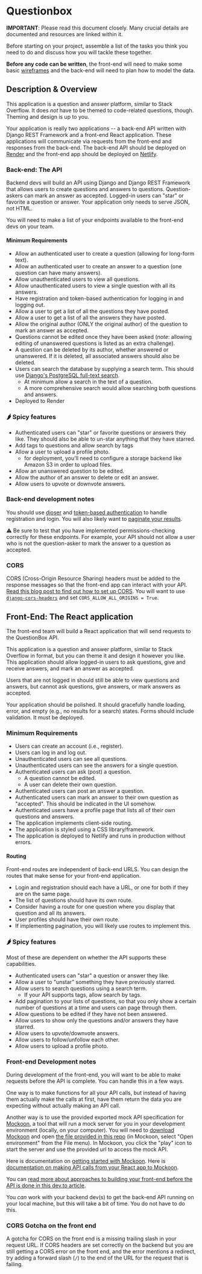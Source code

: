 <!-- markdown-int-disable MD024 -->
# Questionbox

**IMPORTANT**: Please read this document closely. Many crucial details are documented and resources are linked within it.

Before starting on your project, assemble a list of the tasks you think you need to do and discuss how you will tackle these together. 

**Before any code can be written**, the front-end will need to make some basic [wireframes](https://www.orbitmedia.com/blog/7-reasons-to-wireframe/#:~:text=for%20your%20website.-,Wireframes%20are%20simple%20black%20and%20white%20layouts%20that%20outline%20the,focusing%20on%20a%20site's%20structure) and the back-end will need to plan how to model the data.

## Description & Overview

This application is a question and answer platform, similar to Stack Overflow. It does _not_ have to be themed to code-related questions, though. Theming and design is up to you.

Your application is really two applications -- a back-end API written with Django REST Framework and a front-end React application. These applications will communicate via requests from the front-end and responses from the back-end. The back-end API should be deployed on [Render](https://render.com/) and the front-end app should be deployed on [Netlify](https://www.netlify.com/).

### Back-end: The API

Backend devs will build an API using Django and Django REST Framework that allows users to create questions and answers to questions. Question-askers can mark an answer as accepted. Logged-in users can "star" or favorite a question or answer. Your application only needs to serve JSON, not HTML.

You will need to make a list of your endpoints available to the front-end devs on your team.

#### Minimum Requirements

- Allow an authenticated user to create a question (allowing for long-form text).
- Allow an authenticated user to create an answer to a question (one question can have many answers).
- Allow unauthenticated users to view all questions.
- Allow unauthenticated users to view a single question with all its answers.
- Have registration and token-based authentication for logging in and logging out.
- Allow a user to get a list of all the questions they have posted.
- Allow a user to get a list of all the answers they have posted.
- Allow the original author (ONLY the original author) of the question to mark an answer as accepted.
- Questions cannot be edited once they have been asked (_note_: allowing editing of unanswered questions is listed as an extra challenge).
- A question can be deleted by its author, whether answered or unanswered. If it is deleted, all associated answers should also be deleted.
- Users can search the database by supplying a search term. This should use [Django's PostgreSQL full-text search](https://docs.djangoproject.com/en/3.0/ref/contrib/postgres/search/).
    - At minimum allow a search in the text of a question.
    - A more comprehensive search would allow searching both questions and answers.
- Deployed to Render

### 🌶️ Spicy features

- Authenticated users can "star" or favorite questions or answers they like. They should also be able to un-star anything that they have starred.
- Add tags to questions and allow search by tags
- Allow a user to upload a profile photo.
    - for deployment, you'll need to configure a storage backend like Amazon S3 in order to upload files.
- Allow an unanswered question to be edited.
- Allow the author of an answer to delete or edit an answer.
- Allow users to upvote or downvote answers.

### Back-end development notes

You should use [djoser](https://djoser.readthedocs.io/en/latest/) and [token-based authentication](https://www.django-rest-framework.org/api-guide/authentication/#tokenauthentication) to handle registration and login. You will also likely want to [paginate your results](https://www.django-rest-framework.org/api-guide/pagination/#pagination).

⚠️ Be sure to test that you have implemented permissions-checking correctly for these endpoints. For example, your API should not allow a user who is not the question-asker to mark the answer to a question as accepted.

### CORS

CORS (Cross-Origin Resource Sharing) headers must be added to the response messages so that the front-end app can interact with your API. [Read this blog post to find out how to set up CORS](https://www.stackhawk.com/blog/django-cors-guide/). You will want to use [`django-cors-headers`](https://github.com/adamchainz/django-cors-headers) and set `CORS_ALLOW_ALL_ORIGINS = True`.

## Front-End: The React application

The front-end team will build a React application that will send requests to the QuestionBox API.

This application is a question and answer platform, similar to Stack Overflow in format, but you can theme it and design it however you like. This application should allow logged-in users to ask questions, give and receive answers, and mark an answer as accepted. 

Users that are not logged in should still be able to view questions and answers, but cannot ask questions, give answers, or mark answers as accepted.

Your application should be polished. It should gracefully handle loading, error, and empty (e.g., no results for a search) states. Forms should include validation. It must be deployed. 

### Minimum Requirements

- Users can create an account (i.e., register).
- Users can log in and log out.
- Unauthenticated users can see all questions.
- Unauthenticated users can see the answers for a single question.
- Authenticated users can ask (post) a question.
    - A question cannot be edited.
    - A user can delete their own question.
- Authenticated users can post an answer a question.
- Authenticated users can mark an answer to their own question as "accepted". This should be indicated in the UI somehow.
- Authenticated users have a profile page that lists all of their own questions and answers.
- The application implements client-side routing.
- The application is styled using a CSS library/framework.
- The application is deployed to Netlify and runs in production without errors.

#### Routing

Front-end routes are independent of back-end URLS. You can design the routes that make sense for your front-end application.

- Login and registration should each have a URL, or one for both if they are on the same page.
- The list of questions should have its own route.
- Consider having a route for one question where you display that question and all its answers.
- User profiles should have their own route.
- If implementing pagination, you will likely use routes to implement this.

### 🌶️ Spicy features

Most of these are dependent on whether the API supports these capabilities.

- Authenticated users can "star" a question or answer they like.
- Allow a user to "unstar" something they have previously starred.
- Allow users to search questions using a search term.
    - If your API supports tags, allow search by tags.
- Add pagination to your lists of questions, so that you only show a certain number of questions at a time and users can page through them.
- Allow questions to be edited if they have not been answered.
- Allow users to show only the questions and/or answers they have starred.
- Allow users to upvote/downvote answers.
- Allow users to follow/unfollow each other.
- Allow users to upload a profile photo.

### Front-end Development notes

During development of the front-end, you will want to be able to make requests before the API is complete. You can handle this in a few ways.

One way is to make functions for all your API calls, but instead of having them actually make the calls at first, have them return the data you are expecting without actually making an API call.

Another way is to use the provided exported mock API specification for [Mockoon](https://mockoon.com/), a tool that will run a mock server for you in your development environment (locally, on your computer). You will need to [download Mockoon](https://mockoon.com/download/) and open [the file provided in this repo](questionbox-mockoon.json) (in Mockoon, select "Open environment" from the File menu). In Mockoon, you click the "play" icon to start the server and use the provided url to access the mock API.

Here is documentation on [getting started with Mockoon](https://mockoon.com/tutorials/getting-started/). Here is [documentation on making API calls from your React app to Mockoon](https://mockoon.com/tutorials/react-api-call-and-mocking/).

You can [read more about approaches to building your front-end before the API is done in this dev.to article](https://dev.to/momentum/how-to-build-a-front-end-app-before-you-have-an-api-3ai3).

You _can_ work with your backend dev(s) to get the back-end API running on your local machine, but this will take a bit of time. You do not have to do this.

### CORS Gotcha on the front end

A gotcha for CORS on the front end is a missing trailing slash in your request URL. If CORS headers are set correctly on the backend but you are still getting a CORS error on the front end, and the error mentions a redirect, try adding a forward slash (`/`) to the end of the URL for the request that is failing.
